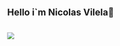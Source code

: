 ## Hello i`m Nicolas Vilela👋

<br>
<img src="https://fiverr-res.cloudinary.com/images/t_main1,q_auto,f_auto,q_auto,f_auto/v1/attachments/delivery/asset/113890dcec5607b287aeb3b86e2fc7b1-1680176427/IT-office_High_res/create-a-pixel-art-illustration-or-gif.gif">
<br>

<!-- I`m Developer Full-Stack -->
<!--aaaaaaaaa  -->